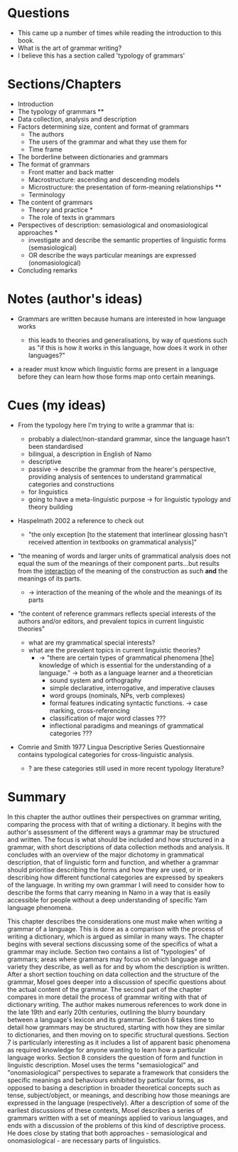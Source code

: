 # Questions

- This came up a number of times while reading the introduction to this book.
- What is the art of grammar writing?
- I believe this has a section called 'typology of grammars'



# Sections/Chapters
- Introduction
- The typology of grammars \**
- Data collection, analysis and description
- Factors determining size, content and format of grammars
	- The authors
	- The users of the grammar and what they use them for
	- Time frame
- The borderline between dictionaries and grammars
- The format of grammars
	- Front matter and back matter
	- Macrostructure: ascending and descending models
	- Microstructure: the presentation of form-meaning relationships \**
	- Terminology
- The content of grammars
	- Theory and practice \*
	- The role of texts in grammars
- Perspectives of description: semasiological and onomasiological approaches \*
	- investigate and describe the semantic properties of linguistic forms (semasiological)
	- OR describe the ways particular meanings are expressed (onomasiological)
- Concluding remarks

# Notes (author's ideas)

- Grammars are written because humans are interested in how language works
	- this leads to theories and generalisations, by way of questions such as "if this is how it works in this language, how does it work in other languages?"


- a reader must know which linguistic forms are present in a language before they can learn how those forms map onto certain meanings.


# Cues (my ideas)

- From the typology here I'm trying to write a grammar that is:
	- probably a dialect/non-standard grammar, since the language hasn't been standardised
	- bilingual, a description in English of Namo
	- descriptive
	- passive -> describe the grammar from the hearer's perspective, providing analysis of sentences to understand grammatical categories and constructions
	- for linguistics
	- going to have a meta-linguistic purpose -> for linguistic typology and theory building

- Haspelmath 2002 a reference to check out
	- "the only exception \[to the statement that interlinear glossing hasn't received attention in textbooks on grammatical analysis]"

- "the meaning of words and larger units of grammatical analysis does not equal the sum of the meanings of their component parts...but results from the <u>interaction</u> of the meaning of the construction as such **and** the meanings of its parts.
	- -> interaction of the meaning of the whole and the meanings of its parts

- "the content of reference grammars reflects special interests of the authors and/or editors, and prevalent topics in current linguistic theories"
	- what are my grammatical special interests?
	- what are the prevalent topics in current linguistic theories?
		- -> "there are certain types of grammatical phenomena \[the] knowledge of which is essential for the understanding of a language." -> both as a language learner and a theoretician
			- sound system and orthography
			- simple declarative, interrogative, and imperative clauses
			- word groups (nominals, NPs, verb complexes)
			- formal features indicating syntactic functions. -> case marking, cross-referencing
			- classification of major word classes ???
			- inflectional paradigms and meanings of grammatical categories ???

- Comrie and Smith 1977 Lingua Descriptive Series Questionnaire contains typological categories for cross-linguistic analysis. 
	- ? are these categories still used in more recent typology literature?



# Summary

In this chapter the author outlines their perspectives on grammar writing, comparing the process with that of writing a dictionary. It begins with the author's assessment of the different ways a grammar may be structured and written. The focus is what should be included and how structured in a grammar, with short descriptions of data collection methods and analysis. It concludes with an overview of the major dichotomy in grammatical description, that of linguistic form and function, and whether a grammar should prioritise describing the forms and how they are used, or in describing how different functional categories are expressed by speakers of the language. In writing my own grammar I will need to consider how to describe the forms that carry meaning in Namo in a way that is easily accessible for people without a deep understanding of specific Yam language phenomena. 


This chapter describes the considerations one must make when writing a grammar of a language. This is done as a comparison with the process of writing a dictionary, which is argued as similar in many ways. The chapter begins with several sections discussing some of the specifics of what a grammar may include. Section two contains a list of "typologies" of grammars; areas where grammars may focus on which language and variety they describe, as well as for and by whom the description is written. After a short section touching on data collection and the structure of the grammar, Mosel goes deeper into a discussion of specific questions about the actual content of the grammar.
The second part of the chapter compares in more detail the process of grammar writing with that of dictionary writing. The author makes numerous references to work done in the late 19th and early 20th centuries, outlining the blurry boundary between a language's lexicon and its grammar. Section 6 takes time to detail how grammars may be structured, starting with how they are similar to dictionaries, and then moving on to specific structural questions. Section 7 is particularly interesting as it includes a list of apparent basic phenomena as required knowledge for anyone wanting to learn how a particular language works. 
Section 8 considers the question of form and function in linguistic description. Mosel uses the terms "semasiological" and "onomasiological" perspectives to separate a framework that considers the specific meanings and behaviours exhibited by particular forms, as opposed to basing a description in broader theoretical concepts such as tense, subject/object, or meanings, and describing how those meanings are expressed in the language (respectively). After a description of some of the earliest discussions of these contexts, Mosel describes a series of grammars written with a set of meanings applied to various languages, and ends with a discussion of the problems of this kind of descriptive process. He does close by stating that both approaches - semasiological and onomasiological - are necessary parts of linguistics. 